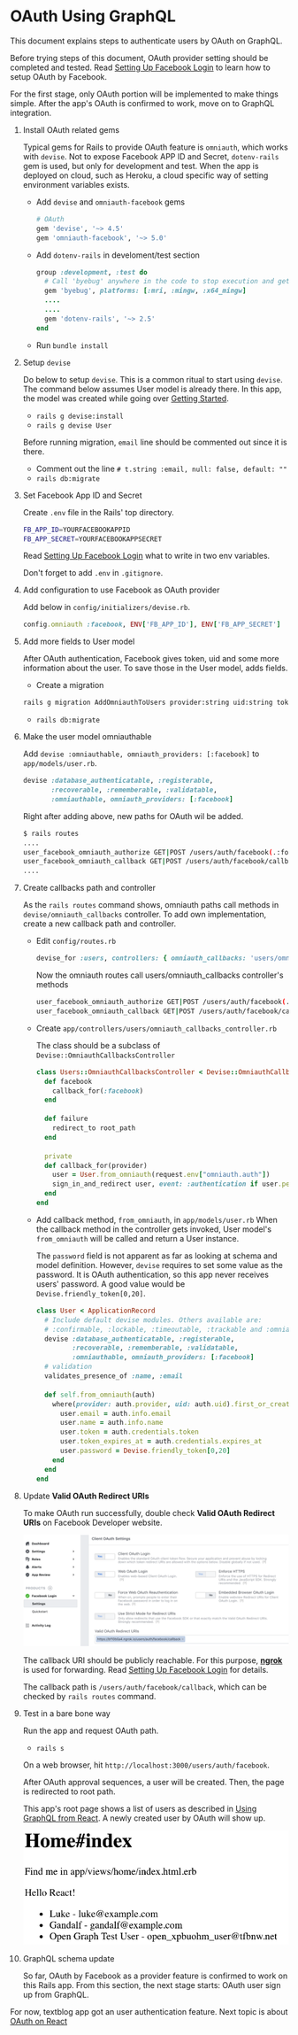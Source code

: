 # OAuth Using GraphQL

This document explains steps to authenticate users by OAuth on GraphQL.

Before trying steps of this document, OAuth provider setting should be completed and tested.
Read [Setting Up Facebook Login](./SettingUpFacebookLogin.md) to learn how to setup
OAuth by Facebook.

For the first stage, only OAuth portion will be implemented to make things simple.
After the app's OAuth is confirmed to work, move on to GraphQL integration.

1. Install OAuth related gems

    Typical gems for Rails to provide OAuth feature is `omniauth`, which works with `devise`.
    Not to expose Facebook APP ID and Secret, `dotenv-rails` gem is used, but only for
    development and test. When the app is deployed on cloud, such as Heroku,
    a cloud specific way of setting environment variables exists.
    
    - Add `devise` and `omniauth-facebook` gems
        ```ruby
        # OAuth
        gem 'devise', '~> 4.5'
        gem 'omniauth-facebook', '~> 5.0'
        ```
    - Add `dotenv-rails` in develoment/test section
        ```ruby
        group :development, :test do
          # Call 'byebug' anywhere in the code to stop execution and get a debugger console
          gem 'byebug', platforms: [:mri, :mingw, :x64_mingw]
          ....
          ....
          gem 'dotenv-rails', '~> 2.5'
        end
        ```
    - Run `bundle install`

2. Setup `devise`

    Do below to setup `devise`. This is a common ritual to start using `devise`.
    The command below assumes User model is already there. In this app, the model
    was created while going over [Getting Started](./GettingStarted.md).

    - `rails g devise:install`
    - `rails g devise User`
    
    Before running migration, `email` line should be commented out since it is
    there.
    
    - Comment out the line `# t.string :email, null: false, default: ""` 
    - `rails db:migrate`

3. Set Facebook App ID and Secret

    Create `.env` file in the Rails' top directory.
    ```bash
    FB_APP_ID=YOURFACEBOOKAPPID
    FB_APP_SECRET=YOURFACEBOOKAPPSECRET
    ```
    Read [Setting Up Facebook Login](./SettingUpFacebookLogin.md) what to write
    in two env variables.
    
    Don't forget to add `.env` in `.gitignore`.

4. Add configuration to use Facebook as OAuth provider

    Add below in `config/initializers/devise.rb`.
    ```ruby
    config.omniauth :facebook, ENV['FB_APP_ID'], ENV['FB_APP_SECRET']
    ```

5. Add more fields to User model

    After OAuth authentication, Facebook gives token, uid and some more information
    about the user. To save those in the User model, adds fields.

    - Create a migration
    ```bash
    rails g migration AddOmniauthToUsers provider:string uid:string token:string token_expires_at:integer
    ```
    - `rails db:migrate`

6. Make the user model omniauthable

    Add `devise :omniauthable, omniauth_providers: [:facebook]` to `app/models/user.rb`.
    ```ruby
    devise :database_authenticatable, :registerable,
           :recoverable, :rememberable, :validatable,
           :omniauthable, omniauth_providers: [:facebook]
    ```

    Right after adding above, new paths for OAuth wil be added.
    ```bash
    $ rails routes
    ....
    user_facebook_omniauth_authorize GET|POST /users/auth/facebook(.:format)         devise/omniauth_callbacks#passthru
    user_facebook_omniauth_callback GET|POST /users/auth/facebook/callback(.:format) devise/omniauth_callbacks#facebook
    ....
    ```

7. Create callbacks path and controller

    As the `rails routes` command shows, omniauth paths call methods in `devise/omniauth_callbacks`
    controller. To add own implementation, create a new callback path and controller.

    - Edit `config/routes.rb`
        ```ruby
        devise_for :users, controllers: { omniauth_callbacks: 'users/omniauth_callbacks' }
        ```
        Now the omniauth routes call users/omniauth_callbacks controller's methods
        ```bash
        user_facebook_omniauth_authorize GET|POST /users/auth/facebook(.:format)         users/omniauth_callbacks#passthru
        user_facebook_omniauth_callback GET|POST /users/auth/facebook/callback(.:format) users/omniauth_callbacks#facebook
        ```
    - Create `app/controllers/users/omniauth_callbacks_controller.rb`
    
        The class should be a subclass of `Devise::OmniauthCallbacksController`
        ```ruby
        class Users::OmniauthCallbacksController < Devise::OmniauthCallbacksController
          def facebook
            callback_for(:facebook)
          end
        
          def failure
            redirect_to root_path
          end
        
          private
          def callback_for(provider)
            user = User.from_omniauth(request.env["omniauth.auth"])
            sign_in_and_redirect user, event: :authentication if user.persisted?
          end
        end
        ```
    - Add callback method, `from_omniauth`, in `app/models/user.rb`
        When the callback method in the controller gets invoked,
        User model's `from_omniauth` will be called and return a User instance.

        The `password` field is not apparent as far as looking at schema and model
        definition. However, `devise` requires to set some value as the password.
        It is OAuth authentication, so this app never receives users' password.
        A good value would be `Devise.friendly_token[0,20]`.
        
        ```ruby
        class User < ApplicationRecord
          # Include default devise modules. Others available are:
          # :confirmable, :lockable, :timeoutable, :trackable and :omniauthable
          devise :database_authenticatable, :registerable,
                 :recoverable, :rememberable, :validatable,
                 :omniauthable, omniauth_providers: [:facebook]
          # validation
          validates_presence_of :name, :email
        
          def self.from_omniauth(auth)
            where(provider: auth.provider, uid: auth.uid).first_or_create do |user|
              user.email = auth.info.email
              user.name = auth.info.name
              user.token = auth.credentials.token
              user.token_expires_at = auth.credentials.expires_at
              user.password = Devise.friendly_token[0,20]
            end
          end
        end
        ```

8. Update __Valid OAuth Redirect URIs__

    To make OAuth run successfully, double check  __Valid OAuth Redirect URIs__ on
    Facebook Developer website.
    
    ![Client Auth Settings Rails](./docs/images/client_auth_setting_rails.png)
    
    The callback URI should be publicly reachable. For this purpose,
    [__ngrok__](https://ngrok.com/) is used for forwarding.
    Read [Setting Up Facebook Login](./SettingUpFacebookLogin.md) for details.
    
    The callback path is `/users/auth/facebook/callback`, which can be checked
    by `rails routes` command.
    
9. Test in a bare bone way

    Run the app and request OAuth path.
    - `rails s`
    
    On a web browser, hit `http://localhost:3000/users/auth/facebook`.
    
    After OAuth approval sequences, a user will be created. Then, the page is
    redirected to root path.
    
    This app's root page shows a list of users as described in
    [Using GraphQL from React](./UsingGraphQLfromReact.md). A newly created user by OAuth
    will show up.
    
    ![A New User by OAuth](./docs/images/new_user_by_oauth.png)

10. GraphQL schema update

    So far, OAuth by Facebook as a provider feature is confirmed to work on this
    Rails app. From this section, the next stage starts: OAuth user sign up from GraphQL.




For now, textblog app got an user authentication feature. Next topic is
about [OAuth on React](./OAuthOnReact.md)
